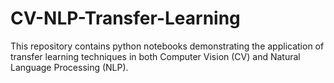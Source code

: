 # CV-NLP-Transfer-Learning
This repository contains python notebooks demonstrating the application of transfer learning techniques in both Computer Vision (CV) and Natural Language Processing (NLP).
